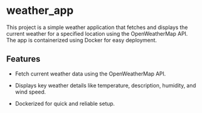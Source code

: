 # weather_app

This project is a simple weather application that fetches and displays the current weather for a specified location using the OpenWeatherMap API. The app is containerized using Docker for easy deployment.

## Features
- Fetch current weather data using the OpenWeatherMap API. 

- Displays key weather details like temperature, description, humidity, and wind speed.

- Dockerized for quick and reliable setup.
